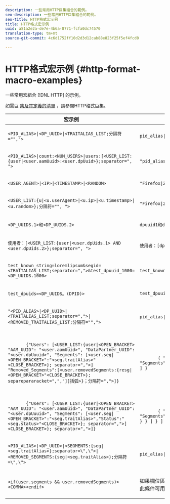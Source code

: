 ```yaml
---
description: 一些常用HTTP巨集組合的範例。
seo-description: 一些常用HTTP巨集組合的範例。
seo-title: HTTP格式宏示例
title: HTTP格式宏示例
uuid: a81a2e2a-de7e-4b6a-8771-fcfa0dc74570
translation-type: tm+mt
source-git-commit: 4c6d1752ff10d2d3d12cab88e823f25f5ef4fcd0

---
```



# HTTP格式宏示例 {#http-format-macro-examples}

一些常用宏組合 [!DNL HTTP] 的示例。

如需巨 [集及其定義的清單](../formats/web-formats.md) ，請參閱HTTP格式巨集。

<table id="table_D5FAC5D056ED49D79FA883197EF8F42E"> 
 <thead> 
  <tr> 
   <th colname="col1" class="entry"> 宏示例 </th> 
   <th colname="col2" class="entry"> 輸出格式 </th> 
  </tr> 
 </thead>
 <tbody> 
  <tr> 
   <td colname="col1"> <p> <code>&lt;PID_ALIAS&gt;|&lt;DP_UUID&gt;|&lt;TRAITALIAS_LIST;分隔符="","&gt;</code> </p> </td> 
   <td colname="col2"> <p> <code>pid_alias|dp_uuid|trait_1,trait_2</code> </p> </td> 
  </tr> 
  <tr> 
   <td colname="col1"> <p> <code>&lt;PID_ALIAS&gt;|count:&lt;NUM_USERS&gt;|users:[&lt;USER_LIST:{user|&lt;user.aamUuid&gt;:&lt;user.dpUuid&gt;};separator=", "&gt;</code> </p> </td> 
   <td colname="col2"> <p> <code>"pid_alias|count:2|users:[uuid1:dpuuid1, uuid2:dpuuid2]"</code> </p> </td> 
  </tr> 
  <tr> 
   <td colname="col1"> <p> <code>&lt;USER_AGENT&gt;|&lt;IP&gt;|&lt;TIMESTAMP&gt;|&lt;RANDOM&gt;</code> </p> </td> 
   <td colname="col2"> <p> <code>"Firefox|255.255.255.255|1395758143|42341"</code> </p> </td> 
  </tr> 
  <tr> 
   <td colname="col1"> <p> <code>&lt;USER_LIST:{u|&lt;u.userAgent&gt;|&lt;u.ip&gt;|&lt;u.timestamp&gt;|&lt;u.random&gt;};分隔符="", "&gt;</code> </p> </td> 
   <td colname="col2"> <p> <code>"Firefox|255.255.255.255|1395758143|42341"</code> </p> </td> 
  </tr> 
  <tr> 
   <td colname="col1"> <p> <code>&lt;DP_UUIDS.1&gt;和&lt;DP_UUIDS.2&gt;</code> </p> </td> 
   <td colname="col2"> <p> <code>dpuuid1和dpuuid2</code> </p> </td> 
  </tr> 
  <tr> 
   <td colname="col1"> <p> <code>使用者：[&lt;USER_LIST:{user|&lt;user.dpUids.1&gt; AND &lt;user.dpUids.2&gt;};separator=", "&gt;</code> </p> </td> 
   <td colname="col2"> <p> <code>使用者：[dpuuid1和dpuuid2]</code> </p> </td> 
  </tr> 
  <tr> 
   <td colname="col1"> <p> <code>test_known_string=loremlipsum&amp;segid=&lt;TRAITALIAS_LIST;separator=","&gt;&amp;test_dpuuid_1000=&lt;DP_UUIDS.1000&gt;</code> </p> </td> 
   <td colname="col2"> <p> <code>test_known_string=loremlipsum&amp;segid=trait_1,trait_2&amp;test_dpuuid_1000=dpuuid_1000</code> </p> </td> 
  </tr> 
  <tr> 
   <td colname="col1"> <p> <code>test_dpuids=&lt;DP_UUIDS。(DPID)&gt;</code> </p> </td> 
   <td colname="col2"> <p> <code>test_dpuuids=dpuuid2</code> </p> </td> 
  </tr> 
  <tr> 
   <td colname="col1"> <p> <code>"&lt;PID_ALIAS&gt;|&lt;DP_UUID&gt;|&lt;TRAITALIAS_LIST;separator=","&gt;|&lt;REMOVED_TRAITALIAS_LIST;分隔符="","&gt;</code> </p> </td> 
   <td colname="col2"> <p> <code>pid_alias|dp_uuid|trait_1,trait_2|trait_3,trait_4</code> </p> </td> 
  </tr> 
  <tr> 
   <td colname="col1"> <p> 
     <code>
       {"Users": [&lt;USER_LIST:{user|&lt;OPEN_BRACKET&gt; "AAM_UUID": "&lt;user.aamUuid&gt;", "DataPartner_UUID": "&lt;user.dpUuuid&gt;", "Segments": [&lt;user.seg|&lt;OPEN_BRACKET&gt;":"&lt;seg.traitAlias&gt;"&lt;CLOSE_BRACKET&gt;}; separator=","&gt;] "Removed_Segments":[&lt;user.removedSegments:{resg|&lt;OPEN_BRACKET&gt;"&lt;CLOSE_BRACKET&gt;}; separepararacket=",","]]括弧&gt;}；分隔符=","&gt;]} </code> </p> </td> 
   <td colname="col2"> <p> 
     <code>
       { "Users":[ { "AAM_UUID":"uuid1", "DataPartner_UUID":"dpuuid1", "Segments":"alias1" }, { "Segment":"alias2" } } ], "Removed_Segments":"alias4" } ] } </code> </p> </td> 
  </tr> 
  <tr> 
   <td colname="col1"> <p> 
     <code>
       {"Users": [&lt;USER_LIST:{user|&lt;OPEN_BRACKET&gt; "AAM_UUID": "&lt;user.aamUuid&gt;", "DataPartner_UUID": "&lt;user.dpUuuid&gt;", "Segments": [&lt;user.seg|&lt;OPEN_BRACKET&gt;":"&lt;seg.traitAlias&gt;","Status":"&lt;seg.status&gt;"&lt;CLOSE_BRACKET&gt;}; separator=","&gt;]&lt;CLOSE_BRACKET&gt;}; separator=","&gt;]} </code> </p> </td> 
   <td colname="col2"> <p> 
     <code>
       { "Users":[ { "AAM_UUID":"uuid1", "DataPartner_UUID":"dpuuid1", "Segments":[ { "Segment":"alias1" "Status":"1" }, { "Segment2" "Status":" } } } } } ] } ] </code> </p> </td> 
  </tr> 
  <tr> 
   <td colname="col1"> <p> <code>&lt;PID_ALIAS&gt;|&lt;DP_UUID&gt;|&lt;SEGMENTS:{seg|&lt;seg.traitAlias&gt;};separator=\",\"&gt;|&lt;REMOVED_SEGMENTS:{seg|&lt;seg.traitAlias&gt;};分隔符=\",\"&gt;</code> </p> </td> 
   <td colname="col2"> <p> <code>pid_alias|dp_uuid|trait_1,trait_2|trait_3,trait_4</code> </p> </td> 
  </tr> 
  <tr> 
   <td colname="col1"> <p> <code>&lt;if(user.segments &amp;&amp; user.removedSegments)&gt;&lt;COMMA&gt;&lt;endif&gt;</code> </p> </td> 
   <td colname="col2"> <p>如果欄位區段和 <code>removedSegments</code> 不 <code>為空，則列印逗</code> 號。 當串連區段清單和移除的區段時，此條件可用於POST請求。 </p> </td> 
  </tr> 
 </tbody> 
</table>
